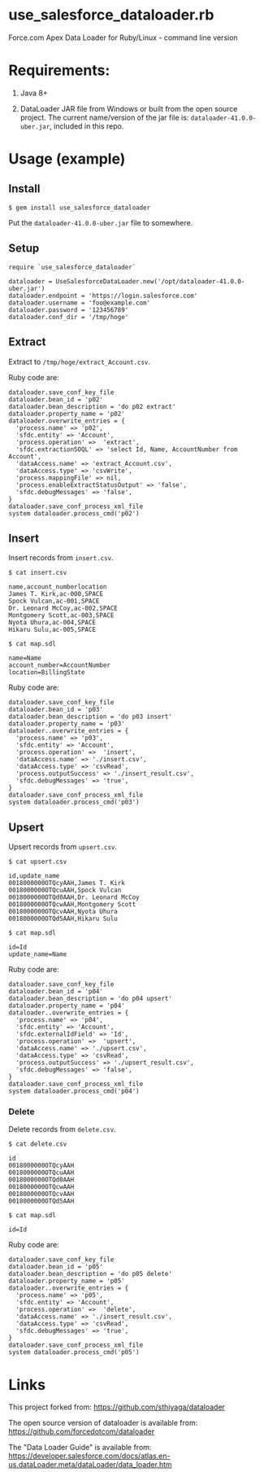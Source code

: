 use_salesforce_dataloader.rb
==========

Force.com Apex Data Loader for Ruby/Linux - command line version

# Requirements: 

1. Java 8+

2. DataLoader JAR file from Windows or built from the open source project. 
The current name/version of the jar file is: `dataloader-41.0.0-uber.jar`, included in this repo.

# Usage (example)

## Install

`$ gem install use_salesforce_dataloader`

Put the `dataloader-41.0.0-uber.jar` file to somewhere.

## Setup

```
require `use_salesforce_dataloader`

dataloader = UseSalesforceDataLoader.new('/opt/dataloader-41.0.0-uber.jar')
dataloader.endpoint = 'https://login.salesforce.com'
dataloader.username = 'foo@example.com'
dataloader.password = '123456789'
dataloader.conf_dir = '/tmp/hoge'
```

## Extract

Extract to `/tmp/hoge/extract_Account.csv`.

Ruby code are:
```
dataloader.save_conf_key_file
dataloader.bean_id = 'p02'
dataloader.bean_description = 'do p02 extract'
dataloader.property_name = 'p02'
dataloader.overwrite_entries = {
  'process.name' => 'p02',
  'sfdc.entity' => 'Account',
  'process.operation' =>  'extract',
  'sfdc.extractionSOQL' => 'select Id, Name, AccountNumber from Account',
  'dataAccess.name' => 'extract_Account.csv',
  'dataAccess.type' => 'csvWrite',
  'process.mappingFile' => nil,
  'process.enableExtractStatusOutput' => 'false',
  'sfdc.debugMessages' => 'false',
}
dataloader.save_conf_process_xml_file
system dataloader.process_cmd('p02')
```

## Insert

Insert records from `insert.csv`.

`$ cat insert.csv`
```
name,account_numberlocation
James T. Kirk,ac-000,SPACE
Spock Vulcan,ac-001,SPACE
Dr. Leonard McCoy,ac-002,SPACE
Montgomery Scott,ac-003,SPACE
Nyota Uhura,ac-004,SPACE
Hikaru Sulu,ac-005,SPACE
```

`$ cat map.sdl`
```
name=Name
account_number=AccountNumber
location=BillingState
```

Ruby code are:
```
dataloader.save_conf_key_file
dataloader.bean_id = 'p03'
dataloader.bean_description = 'do p03 insert'
dataloader.property_name = 'p03'
dataloader..overwrite_entries = {
  'process.name' => 'p03',
  'sfdc.entity' => 'Account',
  'process.operation' =>  'insert',
  'dataAccess.name' => './insert.csv',
  'dataAccess.type' => 'csvRead',
  'process.outputSuccess' => './insert_result.csv',
  'sfdc.debugMessages' => 'true',
}
dataloader.save_conf_process_xml_file
system dataloader.process_cmd('p03')
```

## Upsert
Upsert records from `upsert.csv`.

`$ cat upsert.csv`
```
id,update_name
0018000000OTQcyAAH,James T. Kirk
0018000000OTQcuAAH,Spock Vulcan
0018000000OTQd0AAH,Dr. Leonard McCoy
0018000000OTQcwAAH,Montgomery Scott
0018000000OTQcvAAH,Nyota Uhura
0018000000OTQd5AAH,Hikaru Sulu
```

`$ cat map.sdl`
```
id=Id
update_name=Name
```

Ruby code are:
```
dataloader.save_conf_key_file
dataloader.bean_id = 'p04'
dataloader.bean_description = 'do p04 upsert'
dataloader.property_name = 'p04'
dataloader..overwrite_entries = {
  'process.name' => 'p04',
  'sfdc.entity' => 'Account',
  'sfdc.externalIdField' => 'Id',
  'process.operation' =>  'upsert',
  'dataAccess.name' => './upsert.csv',
  'dataAccess.type' => 'csvRead',
  'process.outputSuccess' => './upsert_result.csv',
  'sfdc.debugMessages' => 'false',
}
dataloader.save_conf_process_xml_file
system dataloader.process_cmd('p04')
```

### Delete
Delete records from `delete.csv`.

`$ cat delete.csv`
```
id
0018000000OTQcyAAH
0018000000OTQcuAAH
0018000000OTQd0AAH
0018000000OTQcwAAH
0018000000OTQcvAAH
0018000000OTQd5AAH
```

`$ cat map.sdl`
```
id=Id
```

Ruby code are:
```
dataloader.save_conf_key_file
dataloader.bean_id = 'p05'
dataloader.bean_description = 'do p05 delete'
dataloader.property_name = 'p05'
dataloader..overwrite_entries = {
  'process.name' => 'p05',
  'sfdc.entity' => 'Account',
  'process.operation' =>  'delete',
  'dataAccess.name' => './insert_result.csv',
  'dataAccess.type' => 'csvRead',
  'sfdc.debugMessages' => 'true',
}
dataloader.save_conf_process_xml_file
system dataloader.process_cmd('p05')
```

# Links

This project forked from: https://github.com/sthiyaga/dataloader

The open source version of dataloader is available from: https://github.com/forcedotcom/dataloader

The "Data Loader Guide" is available from: https://developer.salesforce.com/docs/atlas.en-us.dataLoader.meta/dataLoader/data_loader.htm